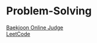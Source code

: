 # Problem-Solving

[Baekjoon Online Judge](https://www.acmicpc.net)
<br>
[LeetCode](https://leetcode.com/)
